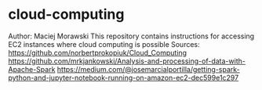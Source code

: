 # cloud-computing
Author: Maciej Morawski
This repository contains instructions for accessing EC2 instances where cloud computing is possible
Sources:
https://github.com/norbertprokopiuk/Cloud_Computing
https://github.com/mrkjankowski/Analysis-and-processing-of-data-with-Apache-Spark
https://medium.com/@josemarcialportilla/getting-spark-python-and-jupyter-notebook-running-on-amazon-ec2-dec599e1c297
